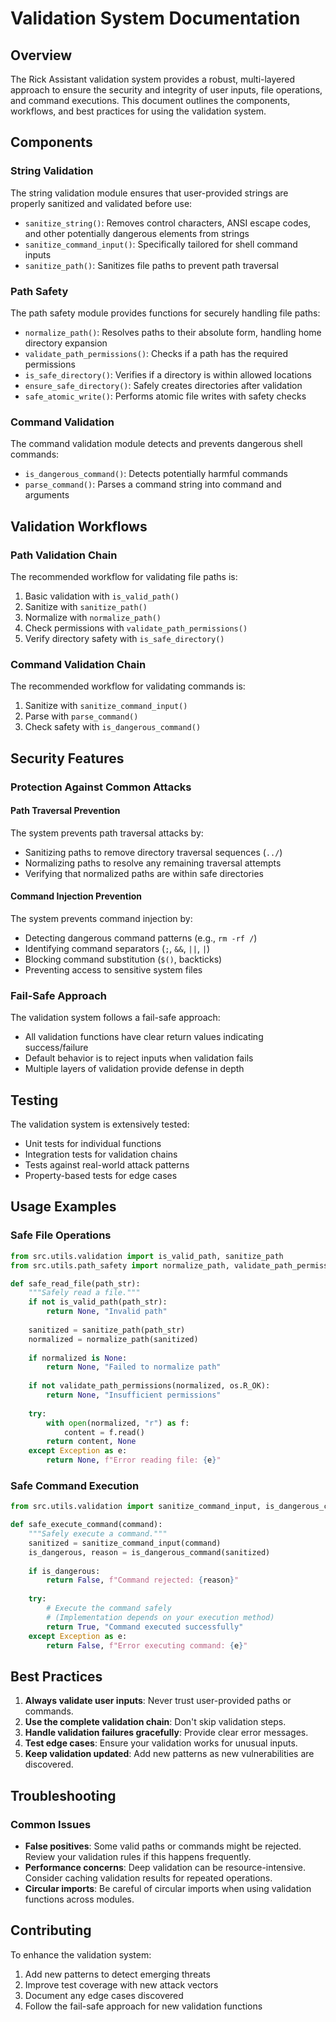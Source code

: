 # Validation System Documentation

## Overview

The Rick Assistant validation system provides a robust, multi-layered approach to ensure the security and integrity of user inputs, file operations, and command executions. This document outlines the components, workflows, and best practices for using the validation system.

## Components

### String Validation
The string validation module ensures that user-provided strings are properly sanitized and validated before use:

- `sanitize_string()`: Removes control characters, ANSI escape codes, and other potentially dangerous elements from strings
- `sanitize_command_input()`: Specifically tailored for shell command inputs
- `sanitize_path()`: Sanitizes file paths to prevent path traversal

### Path Safety
The path safety module provides functions for securely handling file paths:

- `normalize_path()`: Resolves paths to their absolute form, handling home directory expansion
- `validate_path_permissions()`: Checks if a path has the required permissions
- `is_safe_directory()`: Verifies if a directory is within allowed locations
- `ensure_safe_directory()`: Safely creates directories after validation
- `safe_atomic_write()`: Performs atomic file writes with safety checks

### Command Validation
The command validation module detects and prevents dangerous shell commands:

- `is_dangerous_command()`: Detects potentially harmful commands
- `parse_command()`: Parses a command string into command and arguments

## Validation Workflows

### Path Validation Chain
The recommended workflow for validating file paths is:

1. Basic validation with `is_valid_path()`
2. Sanitize with `sanitize_path()`
3. Normalize with `normalize_path()`
4. Check permissions with `validate_path_permissions()`
5. Verify directory safety with `is_safe_directory()`

### Command Validation Chain
The recommended workflow for validating commands is:

1. Sanitize with `sanitize_command_input()`
2. Parse with `parse_command()`
3. Check safety with `is_dangerous_command()`

## Security Features

### Protection Against Common Attacks

#### Path Traversal Prevention
The system prevents path traversal attacks by:
- Sanitizing paths to remove directory traversal sequences (`../`)
- Normalizing paths to resolve any remaining traversal attempts
- Verifying that normalized paths are within safe directories

#### Command Injection Prevention
The system prevents command injection by:
- Detecting dangerous command patterns (e.g., `rm -rf /`)
- Identifying command separators (`;`, `&&`, `||`, `|`)
- Blocking command substitution (`$()`, backticks)
- Preventing access to sensitive system files

### Fail-Safe Approach
The validation system follows a fail-safe approach:
- All validation functions have clear return values indicating success/failure
- Default behavior is to reject inputs when validation fails
- Multiple layers of validation provide defense in depth

## Testing

The validation system is extensively tested:
- Unit tests for individual functions
- Integration tests for validation chains
- Tests against real-world attack patterns
- Property-based tests for edge cases

## Usage Examples

### Safe File Operations

```python
from src.utils.validation import is_valid_path, sanitize_path
from src.utils.path_safety import normalize_path, validate_path_permissions, safe_atomic_write

def safe_read_file(path_str):
    """Safely read a file."""
    if not is_valid_path(path_str):
        return None, "Invalid path"
    
    sanitized = sanitize_path(path_str)
    normalized = normalize_path(sanitized)
    
    if normalized is None:
        return None, "Failed to normalize path"
    
    if not validate_path_permissions(normalized, os.R_OK):
        return None, "Insufficient permissions"
    
    try:
        with open(normalized, "r") as f:
            content = f.read()
        return content, None
    except Exception as e:
        return None, f"Error reading file: {e}"
```

### Safe Command Execution

```python
from src.utils.validation import sanitize_command_input, is_dangerous_command

def safe_execute_command(command):
    """Safely execute a command."""
    sanitized = sanitize_command_input(command)
    is_dangerous, reason = is_dangerous_command(sanitized)
    
    if is_dangerous:
        return False, f"Command rejected: {reason}"
    
    try:
        # Execute the command safely
        # (Implementation depends on your execution method)
        return True, "Command executed successfully"
    except Exception as e:
        return False, f"Error executing command: {e}"
```

## Best Practices

1. **Always validate user inputs**: Never trust user-provided paths or commands.
2. **Use the complete validation chain**: Don't skip validation steps.
3. **Handle validation failures gracefully**: Provide clear error messages.
4. **Test edge cases**: Ensure your validation works for unusual inputs.
5. **Keep validation updated**: Add new patterns as new vulnerabilities are discovered.

## Troubleshooting

### Common Issues

- **False positives**: Some valid paths or commands might be rejected. Review your validation rules if this happens frequently.
- **Performance concerns**: Deep validation can be resource-intensive. Consider caching validation results for repeated operations.
- **Circular imports**: Be careful of circular imports when using validation functions across modules.

## Contributing

To enhance the validation system:
1. Add new patterns to detect emerging threats
2. Improve test coverage with new attack vectors
3. Document any edge cases discovered
4. Follow the fail-safe approach for new validation functions 